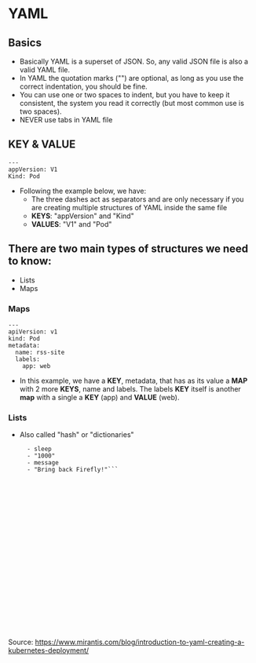 # **YAML**


## Basics
  - Basically YAML is a superset of JSON. So, any valid JSON file is also a valid YAML file. 
  - In YAML the quotation marks ("") are optional, as long as you use the correct indentation, you should be fine.
  - You can use one or two spaces to indent, but you have to keep it consistent, the system you read it correctly (but most common use is two spaces).
  - NEVER use tabs in YAML file


## KEY & VALUE

    ---   
    appVersion: V1    
    Kind: Pod

  * Following the example below, we have:
    * The three dashes act as separators and are only necessary if you are creating multiple structures of YAML inside the same file
    * **KEYS**: "appVersion" and "Kind"
    * **VALUES**: "V1" and "Pod" 
    
    
## There are two main types of structures we need to know:
  * Lists
  * Maps

### Maps

    ---
    apiVersion: v1
    kind: Pod
    metadata:
      name: rss-site
      labels:
        app: web
    
  * In this example, we have a **KEY**, metadata, that has as its value a **MAP** with 2 more **KEYS**, name and labels. The labels **KEY** itself is another **map** with a single a **KEY** (app) and **VALUE** (web).


### Lists
  
  * Also called "hash" or "dictionaries"

    ```args:
      - sleep
      - "1000"
      - message
      - "Bring back Firefly!"```
      
      




















  
Source: https://www.mirantis.com/blog/introduction-to-yaml-creating-a-kubernetes-deployment/
